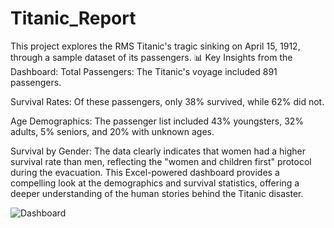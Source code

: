 # Titanic_Report

This project explores the RMS Titanic's tragic sinking on April 15, 1912, through a sample dataset of its passengers.
📊 Key Insights from the Dashboard:
Total Passengers: The Titanic's voyage included 891 passengers.

Survival Rates: Of these passengers, only 38% survived, while 62% did not.

Age Demographics: The passenger list included 43% youngsters, 32% adults, 5% seniors, and 20% with unknown ages.

Survival by Gender: The data clearly indicates that women had a higher survival rate than men, reflecting the "women and children first" protocol during the evacuation.
This Excel-powered dashboard provides a compelling look at the demographics and survival statistics, offering a deeper understanding of the human stories behind the Titanic disaster.

![Dashboard](https://github.com/Shailyk05/Titanic_Report/assets/153099163/8581f301-321b-4bb3-a075-d219739c5e1f)
